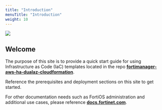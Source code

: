 ```yaml
---
title: "Introduction"
menuTitle: "Introduction"
weight: 10
---
```


![](./fmg-diag1.png)

## Welcome

The purpose of this site is to provide a quick start guide for using Infrastructure as Code (IaC) templates located in the repo [**fortimanager-aws-ha-dualaz-cloudformation**](https://github.com/FortinetCloudCSE/fortimanager-aws-ha-dualaz-cloudformation).

Reference the prerequisites and deployment sections on this site to get started.

For other documentation needs such as FortiOS administration and additional use cases, please reference [**docs.fortinet.com**](https://docs.fortinet.com/). 
